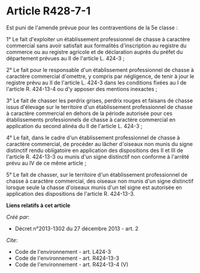 # Article R428-7-1

Est puni de l'amende prévue pour les contraventions de la 5e classe : 

1° Le fait d'exploiter un établissement professionnel de chasse à caractère commercial sans avoir satisfait aux formalités
d'inscription au registre du commerce ou au registre agricole et de déclaration auprès du préfet du département prévues au II
de l'article L. 424-3 ; 

2° Le fait pour le responsable d'un établissement professionnel de chasse à caractère commercial d'omettre, y compris par
négligence, de tenir à jour le registre prévu au II de l'article L. 424-3 dans les conditions fixées au I de l'article R.
424-13-4 ou d'y apposer des mentions inexactes ; 

3° Le fait de chasser les perdrix grises, perdrix rouges et faisans de chasse issus d'élevage sur le territoire d'un
établissement professionnel de chasse à caractère commercial en dehors de la période autorisée pour ces établissements
professionnels de chasse à caractère commercial en application du second alinéa du II de l'article L. 424-3 ; 

4° Le fait, dans le cadre d'un établissement professionnel de chasse à caractère commercial, de procéder au lâcher d'oiseaux
non munis du signe distinctif rendu obligatoire en application des dispositions des II et III de l'article R. 424-13-3 ou
munis d'un signe distinctif non conforme à l'arrêté prévu au IV de ce même article ; 

5° Le fait de chasser, sur le territoire d'un établissement professionnel de chasse à caractère commercial, des oiseaux non
munis d'un signe distinctif lorsque seule la chasse d'oiseaux munis d'un tel signe est autorisée en application des
dispositions de l'article R. 424-13-3.

**Liens relatifs à cet article**

_Créé par_:

  - Décret n°2013-1302 du 27 décembre 2013 - art. 2

_Cite_:

  - Code de l'environnement - art. L424-3
  - Code de l'environnement - art. R424-13-3
  - Code de l'environnement - art. R424-13-4 (V)
